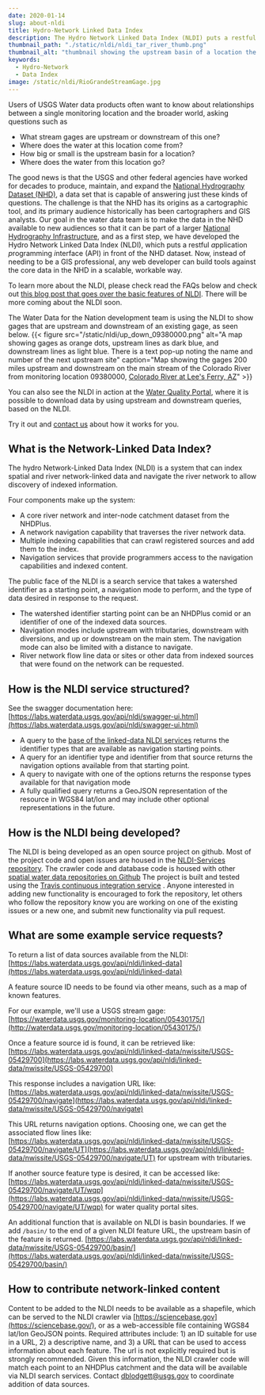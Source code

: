 ```yaml
---
date: 2020-01-14
slug: about-nldi
title: Hydro-Network Linked Data Index
description: The Hydro Network Linked Data Index (NLDI) puts a restful application programming interface (API) in front of the National Hydrolography dataset. Now, instead of needing to be a GIS professional, any web developer can build tools against the core data in the NHD in a scalable, workable way.
thumbnail_path: "./static/nldi/nldi_tar_river_thumb.png"
thumbnail_alt: "thumbnail showing the upstream basin of a location the the tar river as a grey outline overlaid on a map, with and upstream flowline as dark blue, and a downstream flowline as light blue."
keywords:
  - Hydro-Network
  - Data Index
image: /static/nldi/RioGrandeStreamGage.jpg
---
```


Users of USGS Water data products often want to know about relationships between a single monitoring location and the broader world, asking questions such as 

* What stream gages are upstream or downstream of this one? 
* Where does the water at this location come from?
* How big or small is the upstream basin for a location?
* Where does the water from this location go?


The good news is that the USGS and other federal agencies have worked for decades to produce, maintain, and expand the [National Hydrography Dataset (NHD)](https://www.usgs.gov/core-science-systems/ngp/national-hydrography), a data set that is capable of answering just these kinds of questions.  The challenge is that the NHD has its origins as a cartographic tool, and its primary audience historically has been cartographers and GIS analysts.  Our goal in the water data team is to make the data in the NHD available to new audiences so that it can be part of a larger [National Hydrography Infrastructure](https://www.usgs.gov/core-science-systems/ngp/national-hydrography/national-hydrography-infrastructure-working-group), and as a first step, we have developed the Hydro Network Linked Data Index (NLDI), which puts a restful *a*pplication *p*rogramming *i*nterface (API) in front of the NHD dataset. Now, instead of needing to be a GIS professional, any web developer can build tools against the core data in the NHD in a scalable, workable way.  

To learn more about the NLDI, please check read the FAQs below and check out [this blog post that goes over the basic features of NLDI](https://waterdata.usgs.gov/blog/nldi-intro/).  There will be more coming about the NLDI soon.

The Water Data for the Nation development team is using the NLDI to show gages that are upstream and downstream of an existing gage, as seen below.
{{< figure src="/static/nldi/up_down_09380000.png" alt="A map showing gages as orange dots, upstream lines as dark blue, and downstream lines as light blue. There is a text pop-up noting the name and number of the next upstream site" caption="Map showing the gages 200 miles upstream and downstream on the main stream of the Colorado River from monitoring location 09380000, [Colorado River at Lee's Ferry, AZ](https://waterdata.usgs.gov/monitoring-location/09380000/)" >}}

You can also see the NLDI in action at the [Water Quality Portal](https://www.waterqualitydata.us/portal/#nldiurl=https%3A%2F%2Fcida.usgs.gov%2Fnldi%2Fnwissite%2FUSGS-05428500%2Fnavigate%2FUT%2Fwqp%3Fdistance%3D&mimeType=csv), where it is possible to download data by using upstream and downstream queries, based on the NLDI.

Try it out and [contact us](https://water.usgs.gov/contact/gsanswers?pemail=gs-w_water_data_for_the_nation&subject=Water%20Data%20for%20the%20Nation%20Labs%20Feedback&viewnote=%3CH1%3EUSGS+NLDI+Feedback%3C/H1%3E) about how it works for you.


What is the Network-Linked Data Index?
--------------------------------------

The hydro Network-Linked Data Index (NLDI) is a system that can index spatial and river network-linked data and navigate the river network to allow discovery of indexed information.

Four components make up the system:

*   A core river network and inter-node catchment dataset from the NHDPlus.
*   A network navigation capability that traverses the river network data.
*   Multiple indexing capabilities that can crawl registered sources and add them to the index.
*   Navigation services that provide programmers access to the navigation capabilities and indexed content.

The public face of the NLDI is a search service that takes a watershed identifier as a starting point, a navigation mode to perform, and the type of data desired in response to the request.

*   The watershed identifier starting point can be an NHDPlus comid or an identifier of one of the indexed data sources.
*   Navigation modes include upstream with tributaries, downstream with diversions, and up or downstream on the main stem. The navigation mode can also be limited with a distance to navigate.
*   River network flow line data or sites or other data from indexed sources that were found on the network can be requested.


How is the NLDI service structured?
-----------------------------------------------------------------------

See the swagger documentation here: [https://labs.waterdata.usgs.gov/api/nldi/swagger-ui.html](https://labs.waterdata.usgs.gov/api/nldi/swagger-ui.html)

*   A query to the [base of the linked-data NLDI services](https://labs.waterdata.usgs.gov/api/nldi/linked-data) returns the identifier types that are available as navigation starting points.
*   A query for an identifier type and identifier from that source returns the navigation options available from that starting point.
*   A query to navigate with one of the options returns the response types available for that navigation mode
*   A fully qualified query returns a GeoJSON representation of the resource in WGS84 lat/lon and may include other optional representations in the future.

How is the NLDI being developed?
-------------------------------------------

The NLDI is being developed as an open source project on github. Most of the project code and open issues are housed in the [NLDI-Services repository](https://github.com/ACWI-SSWD/nldi-services). The crawler code and database code is housed with other [spatial water data repositories on Github](https://github.com/ACWI-SSWD) The project is built and tested using the [Travis continuous integration service](https://travis-ci.org/ACWI-SSWD/nldi-services) . Anyone interested in adding new functionality is encouraged to fork the repository, let others who follow the repository know you are working on one of the existing issues or a new one, and submit new functionality via pull request.  

What are some example service requests?
-------------------------

To return a list of data sources available from the NLDI: [https://labs.waterdata.usgs.gov/api/nldi/linked-data](https://labs.waterdata.usgs.gov/api/nldi/linked-data)  
  
A feature source ID needs to be found via other means, such as a map of known features.  
  
For our example, we'll use a USGS stream gage: [https://waterdata.usgs.gov/monitoring-location/05430175/](http://waterdata.usgs.gov/monitoring-location/05430175/)  

Once a feature source id is found, it can be retrieved like:  
[https://labs.waterdata.usgs.gov/api/nldi/linked-data/nwissite/USGS-05429700](https://labs.waterdata.usgs.gov/api/nldi/linked-data/nwissite/USGS-05429700)  
  
This response includes a navigation URL like:  
[https://labs.waterdata.usgs.gov/api/nldi/linked-data/nwissite/USGS-05429700/navigate](https://labs.waterdata.usgs.gov/api/nldi/linked-data/nwissite/USGS-05429700/navigate)  
  
This URL returns navigation options. Choosing one, we can get the associated flow lines like:  
[https://labs.waterdata.usgs.gov/api/nldi/linked-data/nwissite/USGS-05429700/navigate/UT](https://labs.waterdata.usgs.gov/api/nldi/linked-data/nwissite/USGS-05429700/navigate/UT) for upstream with tributaries.  
  
If another source feature type is desired, it can be accessed like:  
[https://labs.waterdata.usgs.gov/api/nldi/linked-data/nwissite/USGS-05429700/navigate/UT/wqp](https://labs.waterdata.usgs.gov/api/nldi/linked-data/nwissite/USGS-05429700/navigate/UT/wqp) for water quality portal sites.  
  
An additional function that is available on NLDI is basin boundaries. If we add `/basin/` to the end of a given NLDI feature URL, the upstream basin of the feature is returned. 
[https://labs.waterdata.usgs.gov/api/nldi/linked-data/nwissite/USGS-05429700/basin/](https://labs.waterdata.usgs.gov/api/nldi/linked-data/nwissite/USGS-05429700/basin/)

How to contribute network-linked content
----------------------------------------

Content to be added to the NLDI needs to be available as a shapefile, which can be served to the NLDI crawler via [https://sciencebase.gov](https://sciencebase.gov/), or as a web-accessible file containing WGS84 lat/lon GeoJSON points. Required attributes include: 1) an ID suitable for use in a URL, 2) a descriptive name, and 3) a URL that can be used to access information about each feature. The url is not explicitly required but is strongly recommended. Given this information, the NLDI crawler code will match each point to an NHDPlus catchment and the data will be available via NLDI search services. Contact [dblodgett@usgs.gov](mailto:dblodgett@usgs.gov) to coordinate addition of data sources.
